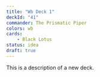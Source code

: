 ```yaml
---
title: "Wb Deck 1"
deckId: "41"
commander: The Prismatic Piper
colors: wb
cards:
    - Black Lotus
status: idea
draft: true
---
```


This is a description of a new deck.
